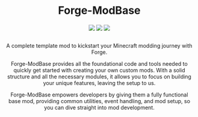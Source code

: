 <div align="center">

# Forge-ModBase

<div align="center" >
  <img align="center" src="https://img.shields.io/badge/version-1.0.0-blue">
  <img align="center" src="https://img.shields.io/badge/maintainer-Zeldown-orange">
  <img align="center" src="https://img.shields.io/maintenance/yes/9999">
</div>

<br>

A complete template mod to kickstart your Minecraft modding journey with Forge.

Forge-ModBase provides all the foundational code and tools needed to quickly get started with creating your own custom mods. With a solid structure and all the necessary modules, it allows you to focus on building your unique features, leaving the setup to us.

Forge-ModBase empowers developers by giving them a fully functional base mod, providing common utilities, event handling, and mod setup, so you can dive straight into mod development.
